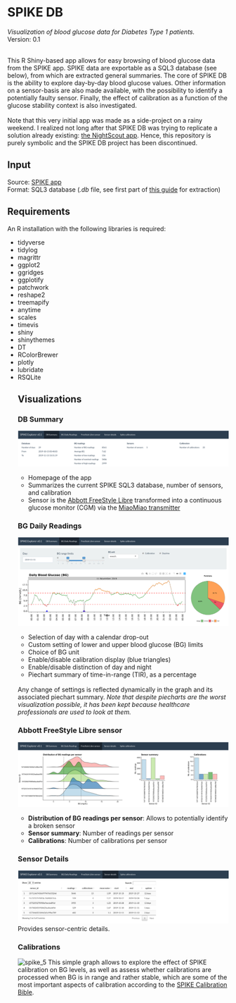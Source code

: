 <h1>SPIKE DB</h1>
<i>Visualization of blood glucose data for Diabetes Type 1 patients.</i><br>
Version: 0.1<br><br>

This R Shiny-based app allows for easy browsing of blood glucose data from the SPIKE app.
SPIKE data are exportable as a SQL3 database (see below), from which are extracted general summaries.
The core of SPIKE DB is the ability to explore day-by-day blood glucose values.
Other information on a sensor-basis are also made available, with the possibility to identify a potentially faulty sensor.
Finally, the effect of calibration as a function of the glucose stability context is also investigated.
<br>
<br>
Note that this very initial app was made as a side-project on a rainy weekend.
I realized not long after that SPIKE DB was trying to replicate a solution already existing: <a href="http://www.nightscout.info">the NightScout app</a>.
Hence, this repository is purely symbolic and the SPIKE DB project has been discontinued.

<h2>Input</h2>
Source: <a href="https://spike-app.com">SPIKE app</a><br>
Format: SQL3 database (<i>.db</i> file, see first part of <a href="https://github.com/SpikeApp/Spike/wiki/Migration-From-Previous-Versions">this guide</a> for extraction)<br>

<h2>Requirements</h2>
An R installation with the following libraries is required:
<ul>
<li>tidyverse</li>
<li>tidylog</li>
<li>magrittr</li>
<li>ggplot2</li>
<li>ggridges</li>
<li>ggplotify</li>
<li>patchwork</li>
<li>reshape2</li>
<li>treemapify</li>
<li>anytime</li>
<li>scales</li>
<li>timevis</li>
<li>shiny</li>
<li>shinythemes</li>
<li>DT</li>
<li>RColorBrewer</li>
<li>plotly</li>
<li>lubridate</li>
<li>RSQLite</li>

<h2>Visualizations</h2>

  <h3>DB Summary</h3>
  <img src="images/spike_1.png">
<ul>
<li>Homepage of the app</li>
<li>Summarizes the current SPIKE SQL3 database, number of sensors, and calibration</li>
<li>Sensor is the <a href="https://www.freestylelibre.co.uk/libre/">Abbott FreeStyle Libre</a> transformed into a continuous glucose monitor (CGM) via the <a href="https://miaomiao.cool">MiaoMiao transmitter</a></li></ul>

<h3>BG Daily Readings</h3>
  <img src="images/spike_2.png">
<ul>
  <li>Selection of day with a calendar drop-out</li>
  <li>Custom setting of lower and upper blood glucose (BG) limits</li>
  <li>Choice of BG unit</li>
  <li>Enable/disable calibration display (blue triangles)</li>
  <li>Enable/disable distinction of day and night</li>
  <li>Piechart summary of time-in-range (TIR), as a percentage</li>
</ul><br>
Any change of settings is reflected dynamically in the graph and its associated piechart summary.
<i>Note that despite piecharts are the worst visualization possible, it has been kept because healthcare professionals are used to look at them.</i>
<br>
<h3>Abbott FreeStyle Libre sensor</h3>
  <img src="images/spike_3.png">
<ul><li><b>Distribution of BG readings per sensor</b>: Allows to potentially identify a broken sensor</li>
<li><b>Sensor summary</b>: Number of readings per sensor</li>
<li><b>Calibrations</b>: Number of calibrations per sensor</li></ul>

<h3>Sensor Details</h3>
  <img src="images/spike_4.png">
Provides sensor-centric details.

<h3>Calibrations</h3>
<img width="1756" alt="spike_5" src="https://user-images.githubusercontent.com/6929960/85523450-482a9d00-b607-11ea-8ca1-f59ef9ed3155.png">
This simple graph allows to explore the effect of SPIKE calibration on BG levels,
as well as assess whether calibrations are processed when BG is in range and rather stable,
which are some of the most important aspects of calibration according to the <a href="https://docs.google.com/document/d/1gmAJ4_NRaS6UUDnGDQbKy5klh0KB5SpHwgo6gzWM7ZU/edit">SPIKE Calibration Bible</a>.
